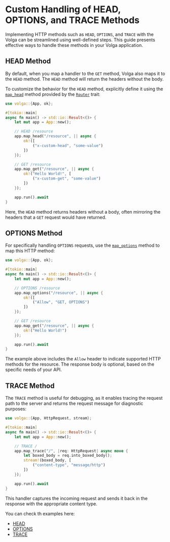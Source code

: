 # Custom Handling of HEAD, OPTIONS, and TRACE Methods

Implementing HTTP methods such as `HEAD`, `OPTIONS`, and `TRACE` with the Volga can be streamlined using well-defined steps. This guide presents effective ways to handle these methods in your Volga application.

## HEAD Method
By default, when you map a handler to the `GET` method, Volga also maps it to the `HEAD` method. 
The `HEAD` method will return the headers without the body.

To customize the behavior for the `HEAD` method, explicitly define it using the [`map_head`](https://docs.rs/volga/latest/volga/app/router/trait.Router.html#tymethod.map_head) method provided by the [`Router`](https://docs.rs/volga/latest/volga/app/router/trait.Router.html) trait:
```rust
use volga::{App, ok};

#[tokio::main]
async fn main() -> std::io::Result<()> {
    let mut app = App::new();

    // HEAD /resource
    app.map_head("/resource", || async {
        ok!([
            ("x-custom-head", "some-value")
        ])
    });

    // GET /resource
    app.map_get("/resource", || async {
        ok!("Hello World!", [
            ("x-custom-get", "some-value")
        ])
    });

    app.run().await
}
```
Here, the `HEAD` method returns headers without a body, often mirroring the headers that a `GET` request would have returned.

## OPTIONS Method

For specifically handling `OPTIONS` requests, use the [`map_options`](https://docs.rs/volga/latest/volga/app/router/trait.Router.html#tymethod.map_options) method to map this HTTP method:
```rust
use volga::{App, ok};

#[tokio::main]
async fn main() -> std::io::Result<()> {
    let mut app = App::new();

    // OPTIONS /resource
    app.map_options("/resource", || async {
        ok!([
            ("Allow", "GET, OPTIONS")
        ])
    });

    // GET /resource
    app.map_get("/resource", || async {
        ok!("Hello World!")
    });

    app.run().await
}
```
The example above includes the `Allow` header to indicate supported HTTP methods for the resource. The response body is optional, based on the specific needs of your API.

## TRACE Method

The `TRACE` method is useful for debugging, as it enables tracing the request path to the server and returns the request message for diagnostic purposes:

```rust
use volga::{App, HttpRequest, stream};

#[tokio::main]
async fn main() -> std::io::Result<()> {
    let mut app = App::new();

    // TRACE /
    app.map_trace("/", |req: HttpRequest| async move {
        let boxed_body = req.into_boxed_body();
        stream!(boxed_body, [
            ("content-type", "message/http")
        ])
    });

    app.run().await
}
```
This handler captures the incoming request and sends it back in the response with the appropriate content type.

You can check th examples here:
* [HEAD](https://github.com/RomanEmreis/volga/blob/main/examples/head_request.rs)
* [OPTIONS](https://github.com/RomanEmreis/volga/blob/main/examples/options_request.rs)
* [TRACE](https://github.com/RomanEmreis/volga/blob/main/examples/trace_request.rs)